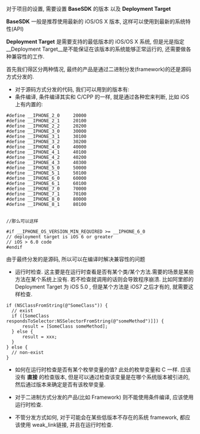 对于项目的设置, 需要设置 __BaseSDK__ 的版本 以及 __Deployment Target__

__BaseSDK__ 一般是推荐使用最新的 iOS/OS X 版本, 这样可以使用到最新的系统特性(API)

__Deployment Target__ 是需要支持的最低版本的 iOS/OS X 系统, 但是光是指定 __Deployment Target__是不能保证在该版本的系统能够正常运行的, 还需要做各种兼容性的工作.
	
首先我们得区分两种情况, 最终的产品是通过二进制分发(framework)的还是源码方式分发的.
	
* 对于源码方式分发的代码, 我们可以用到的版本有:
* 条件编译, 条件编译其实和 C/CPP 的一样, 就是通过各种宏来判断, 比如 iOS 上有内置的:
    
```
#define __IPHONE_2_0     20000
#define __IPHONE_2_1     20100
#define __IPHONE_2_2     20200
#define __IPHONE_3_0     30000
#define __IPHONE_3_1     30100
#define __IPHONE_3_2     30200
#define __IPHONE_4_0     40000
#define __IPHONE_4_1     40100
#define __IPHONE_4_2     40200
#define __IPHONE_4_3     40300
#define __IPHONE_5_0     50000
#define __IPHONE_5_1     50100
#define __IPHONE_6_0     60000
#define __IPHONE_6_1     60100
#define __IPHONE_7_0     70000
#define __IPHONE_7_1     70100
#define __IPHONE_8_0     80000
#define __IPHONE_8_1     80100


//那么可以这样

#if __IPHONE_OS_VERSION_MIN_REQUIRED >= __IPHONE_6_0
// deployment target is iOS 6 or greater
// iOS > 6.0 code
#endif
```
    
    
由于最终分发的是源码, 所以可以在编译时解决兼容性的问题


*   运行时检查. 这主要是在运行时查看是否有某个类/某个方法.需要的场景是某些方法在某个系统上没有. 若不检查就调用的话则会导致程序崩溃. 比如阿里郎的 Deployment Target 为 iOS 5.0 , 但是某个方法是 iOS7 之后才有的, 就需要这样检查.

```
if (NSClassFromString(@"SomeClass")) {
  // exist
  if ([SomeClass respondsToSelector:NSSelectorFromString(@"someMethod")]]) {
      result = [SomeClass someMethod];
  } else {
      result = xxx;
  }
} else {
  // non-exist
}
```

  * 如何在运行时检查是否有某个枚举变量的值? 此处的枚举变量和 C 一样. 应该没有 __直接__ 的检查版本, 但是可以通过检查该变量是在哪个系统版本被引进的, 然后通过版本来确定是否有该枚举变量.

  * 对于二进制方式分发的产品(比如 Framework) 则不能使用条件编译, 应该使用运行时检查.


  * 不管分发方式如何, 对于可能会在某些低版本不存在的系统 framework, 都应该使用 weak_link链接, 并且在运行时检查.